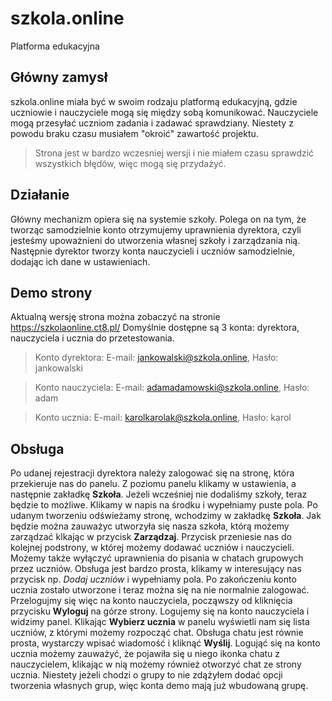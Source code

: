 # szkola.online
Platforma edukacyjna

## Główny zamysł
szkola.online miała być w swoim rodzaju platformą edukacyjną, gdzie uczniowie i nauczyciele mogą się między sobą komunikować. Nauczyciele mogą przesyłać uczniom zadania i zadawać sprawdziany. Niestety z powodu braku czasu musiałem "okroić" zawartość projektu.

> Strona jest w bardzo wczesniej wersji i nie miałem czasu sprawdzić wszystkich błędów, więc mogą się przydażyć.

## Działanie
Główny mechanizm opiera się na systemie szkoły. Polega on na tym, że tworząc samodzielnie konto otrzymujemy uprawnienia dyrektora, czyli jesteśmy upoważnieni do utworzenia własnej szkoły i zarządzania nią. Następnie dyrektor tworzy konta nauczycieli i uczniów samodzielnie, dodając ich dane w ustawieniach.

## Demo strony
Aktualną wersję strona można zobaczyć na stronie https://szkolaonline.ct8.pl/ Domyślnie dostępne są 3 konta: dyrektora, nauczyciela i ucznia do przetestowania.
> Konto dyrektora: E-mail: jankowalski@szkola.online, Hasło: jankowalski

> Konto nauczyciela: E-mail: adamadamowski@szkola.online, Hasło: adam

> Konto ucznia: E-mail: karolkarolak@szkola.online, Hasło: karol

## Obsługa
Po udanej rejestracji dyrektora należy zalogować się na stronę, która przekieruje nas do panelu. Z poziomu panelu klikamy w ustawienia, a następnie zakładkę **Szkoła**. Jeżeli wcześniej nie dodaliśmy szkoły, teraz będzie to możliwe. Klikamy w napis na środku i wypełniamy puste pola. Po udanym tworzeniu odświeżamy stronę, wchodzimy w zakładkę **Szkoła**. Jak będzie można zauważyc utworzyła się nasza szkoła, którą możemy zarządzać klkając w przycisk **Zarządzaj**. Przycisk przeniesie nas do kolejnej podstrony, w której możemy dodawać uczniów i nauczycieli. Możemy także wyłączyć uprawnienia do pisania w chatach grupowych przez uczniów. Obsługa jest bardzo prosta, klikamy w interesujący nas przycisk np. *Dodaj uczniów* i wypełniamy pola. Po zakończeniu konto ucznia zostało utworzone i teraz można się na nie normalnie zalogować. Przelogujmy się więc na konto nauczyciela, począwszy od kliknięcia przycisku **Wyloguj** na górze strony. Logujemy się na konto nauczyciela i widzimy panel. Klikając **Wybierz ucznia** w panelu wyświetli nam się lista uczniów, z którymi możemy rozpocząć chat. Obsługa chatu jest równie prosta, wystarczy wpisać wiadomość i kliknąć **Wyślij**. Logująć się na konto ucznia możemy zauważyć, że pojawiła się u niego ikonka chatu z nauczycielem, klikając w nią możemy również otworzyć chat ze strony ucznia. Niestety jeżeli chodzi o grupy to nie zdążyłem dodać opcji tworzenia własnych grup, więc konta demo mają już wbudowaną grupę.
